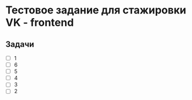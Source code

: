 # Тестовое задание для стажировки VK - frontend

## Задачи

- [ ] 1
- [ ] 6
- [ ] 5
- [ ] 4
- [ ] 3
- [ ] 2
